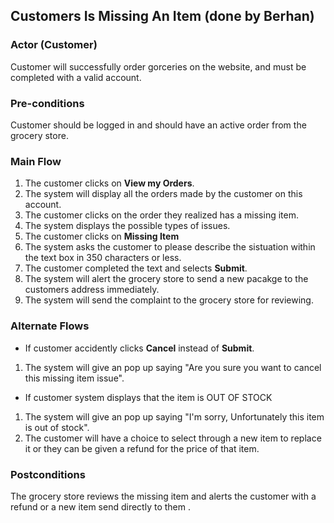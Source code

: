 ## Customers Is Missing An Item (done by Berhan)

### Actor (Customer)
Customer will successfully order gorceries on the website, and must be completed with a valid account.

### Pre-conditions
Customer should be logged in and should have an active order from the grocery store.

### Main Flow
1. The customer clicks on **View my Orders**.
2. The system will display all the orders made by the customer on this account.
4. The customer clicks on the order they realized has a missing item.
5. The system displays the possible types of issues.
6. The customer clicks on **Missing Item**
7. The system asks the customer to please describe the sistuation within the text box in 350 characters or less.
8. The customer completed the text and selects **Submit**.
9. The system will alert the grocery store to send a new pacakge to the customers address immediately.
10. The system will send the complaint to the grocery store for reviewing.

### Alternate Flows
- If customer accidently clicks **Cancel** instead of **Submit**.
 1. The system will give an pop up saying "Are you sure you want to cancel this missing item issue".

 - If customer system displays that the item is OUT OF STOCK
  1. The system will give an pop up saying "I'm sorry, Unfortunately this item is out of stock".
  2. The customer will have a choice to select through a new item to replace it or they can be given a refund for the price of that item.

### Postconditions
The grocery store reviews the missing item and alerts the customer with a refund or a new item send directly to them .
